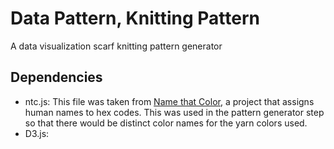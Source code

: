 # Data Pattern, Knitting Pattern

A data visualization scarf knitting pattern generator

## Dependencies

- ntc.js: This file was taken from [Name that Color](http://chir.ag/projects/ntc/), a project that assigns human names to hex codes. This was used in the pattern generator step so that there would be distinct color names for the yarn colors used.
- D3.js: 